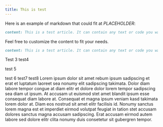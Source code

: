 ```yaml
---
title: This is test
---
```

Here is an example of markdown that could fit at $PLACEHOLDER$:

```markdown
content: This is a test article. It can contain any text or code you want to include.
```

Feel free to customize the content to fit your needs.

```markdown
content: This is a test article. It can contain any text or code you want to include.
```

Test 3
test4

test 5

test 6
test7
test8
Lorem ipsum dolor sit amet rebum ipsum sadipscing et erat et luptatum laoreet sea nonumy elit sadipscing takimata. Dolor diam labore tempor congue at diam elitr et dolore dolor lorem tempor sadipscing sea diam ut ipsum. At accusam ut euismod stet amet blandit ipsum esse consequat diam labore at. Consequat et magna ipsum veniam kasd takimata lorem dolor at. Diam eos nostrud sit amet elitr facilisis id. Nonumy sanctus lorem magna est et imperdiet eirmod volutpat feugiat in tation stet accusam dolores sanctus magna accusam sadipscing. Erat accusam eirmod autem labore sed dolore elitr clita nonumy duis consetetur sit gubergren tempor.